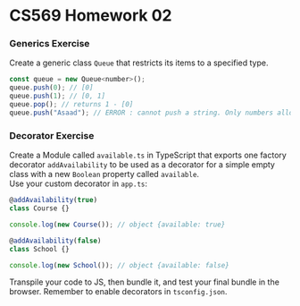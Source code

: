 # CS569 Homework 02
### Generics Exercise
Create a generic class `Queue` that restricts its items to a specified type.
```javascript
const queue = new Queue<number>();
queue.push(0); // [0]
queue.push(1); // [0, 1]
queue.pop(); // returns 1 - [0]
queue.push("Asaad"); // ERROR : cannot push a string. Only numbers allowed
```
  
### Decorator Exercise
Create a Module called `available.ts` in TypeScript that exports one factory decorator `addAvailability` to be used as a decorator for a simple empty class with a new `Boolean` property called `available`.  
Use your custom decorator in `app.ts`:
```javascript
@addAvailability(true) 
class Course {} 

console.log(new Course()); // object {available: true}

@addAvailability(false) 
class School {} 

console.log(new School()); // object {available: false}
```
Transpile your code to JS, then bundle it, and test your final bundle in the browser. Remember to enable decorators in `tsconfig.json`.
